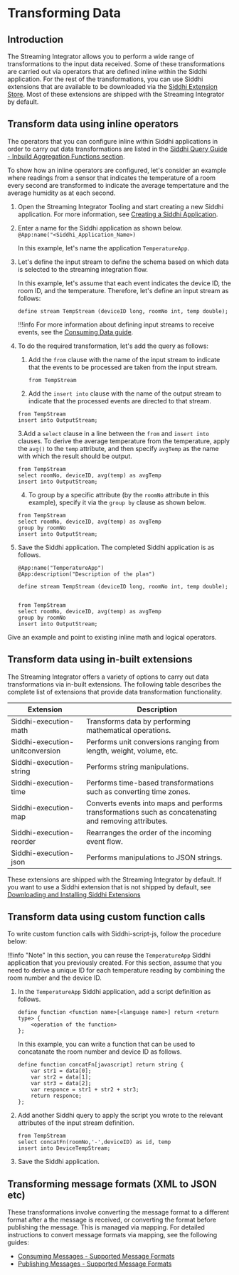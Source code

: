 # Transforming Data

## Introduction

The Streaming Integrator allows you to perform a wide range of transformations to the input data received. Some of these 
transformations are carried out via operators that are defined inline within the Siddhi application. For the rest of the
 transformations, you can use Siddhi extensions that are available to be downloaded via the [Siddhi Extension Store](https://store.wso2.com/store/assets/analyticsextension/list).
 Most of these extensions are shipped with the Streaming Integrator by default.

## Transform data using inline operators

The operators that you can configure inline within Siddhi applications in order to carry out data transformations are listed in the [Siddhi Query Guide - Inbuild Aggregation Functions section](https://siddhi.io/en/v5.0/docs/query-guide/#select).

To show how an inline operators are configured, let's consider an example where readings from a sensor that indicates 
the temperature of a room every second are transformed to indicate the average tempertature and the average humidity as at each second.

1. Open the Streaming Integrator Tooling and start creating a new Siddhi application. For more information, see [Creating a Siddhi Application](../develop/creating-a-Siddhi-Application.md).

2. Enter a name for the Siddhi application as shown below.<br/>
   `@App:name("<Siddhi_Application_Name>)`<br/>
   
   In this example, let's name the application `TemperatureApp`.
   
3. Let's define the input stream to define the schema based on which data is selected to the streaming integration flow.

    In this example, let's assume that each event indicates the device ID, the room ID, and the temperature. Therefore, let's define an input stream as follows:

    ```
    define stream TempStream (deviceID long, roomNo int, temp double);
    ```
       
    !!!info
        For more information about defining input streams to receive events, see the [Consuming Data guide](consuming-messages.md).
           
          
4. To do the required transformation, let's add the query as follows:

    1. Add the `from` clause with the name of the input stream to indicate that the events to be processed are taken from the input stream.
       ```
       from TempStream
       ```
       
    2. Add the `insert into` clause with the name of the output stream to indicate that the processed events are directed to that stream.
      ```
      from TempStream
      insert into OutputStream;
      ```
      
    3.Add a `select` clause in a line between the `from` and `insert into` clauses. To derive the average temperature from the temperature, apply the `avg()` to the `temp` 
    attribute, and then specify `avgTemp` as the name with which the result should be output. 
    
      ```
      from TempStream
      select roomNo, deviceID, avg(temp) as avgTemp
      insert into OutputStream;
      ```
      
    4. To group by a specific attribute (by the `roomNo` attribute in this example), specify it via the `group by` clause as shown below.
      ```
      from TempStream
      select roomNo, deviceID, avg(temp) as avgTemp
      group by roomNo
      insert into OutputStream;
      ```
    
5. Save the Siddhi application. The completed Siddhi application is as follows.

    ```
    @App:name("TemperatureApp")
    @App:description("Description of the plan")
    
    define stream TempStream (deviceID long, roomNo int, temp double);
    
    
    from TempStream
    select roomNo, deviceID, avg(temp) as avgTemp
    group by roomNo
    insert into OutputStream;
    ```

Give an example and point to existing inline math and logical operators.



## Transform data using in-built extensions

The Streaming Integrator offers a variety of options to carry out data transformations via in-built extensions. The 
following table describes the complete list of extensions that provide data transformation functionality.

|Extension|Description|
|--- |--- |
|Siddhi-execution-math|Transforms data by performing mathematical operations.|
|Siddhi-execution-unitconversion|Performs unit conversions ranging from length, weight, volume, etc.|
|Siddhi-execution-string|Performs string manipulations.|
|Siddhi-execution-time|Performs time-based transformations such as converting time zones.|
|Siddhi-execution-map|Converts events into maps and performs transformations such as concatenating and removing attributes.|
|Siddhi-execution-reorder|Rearranges the order of the incoming event flow.|
|Siddhi-execution-json|Performs manipulations to JSON strings.|


These extensions are shipped with the Streaming Integrator by default. If you want to use a Siddhi extension that is not shipped by default, see [Downloading and Installing Siddhi Extensions](../admin/downloading-and-Installing-Siddhi-Extensions.md)

## Transform data using custom function calls

To write custom function calls with Siddhi-script-js, follow the procedure below:

!!!info "Note"
    In this section, you can reuse the `TemperatureApp` Siddhi application that you previously created. For this section, assume that you need to derive a unique ID for each temperature reading by combining the room number and the device ID.
    
1. In the `TemperatureApp` Siddhi application, add a script definition as follows.

    ```
    define function <function name>[<language name>] return <return type> {
        <operation of the function>
    };
    ```
    
    In this example, you can write a function that can be used to concatanate the room number and device ID as follows.
    
    ```
    define function concatFn[javascript] return string {
        var str1 = data[0];
        var str2 = data[1];
        var str3 = data[2];
        var responce = str1 + str2 + str3;
        return responce;
    };
    ```

2. Add another Siddhi query to apply the script you wrote to the relevant attributes of the input stream definition.

    ```
    from TempStream
    select concatFn(roomNo,'-',deviceID) as id, temp 
    insert into DeviceTempStream;
    ```
    
3. Save the Siddhi application.

## Transforming message formats (XML to JSON etc)

These transformations involve converting the message format to a different format after a the message is received, or 
converting the format before publishing the message. This is managed via mapping. For detailed instructions to convert
 message formats via mapping, see the following guides:
 
 - [Consuming Messages - Supported Message Formats](consuming-messages.md#supported-message-formats)
 - [Publishing Messages - Supported Message Formats](publishing-data.md#supported-message-formats)

